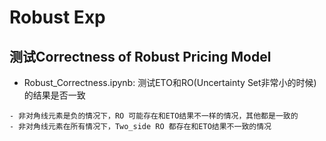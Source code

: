 # Robust Exp

## 测试Correctness of Robust Pricing Model
- Robust_Correctness.ipynb: 测试ETO和RO(Uncertainty Set非常小的时候)的结果是否一致
```
- 非对角线元素是负的情况下，RO 可能存在和ETO结果不一样的情况，其他都是一致的
- 非对角线元素在所有情况下，Two_side RO 都存在和ETO结果不一致的情况
```
